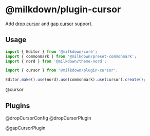 # @milkdown/plugin-cursor

Add [drop cursor](https://github.com/ProseMirror/prosemirror-dropcursor) and
[gap cursor](https://github.com/ProseMirror/prosemirror-gapcursor) support.

## Usage

```typescript
import { Editor } from '@milkdown/core';
import { commonmark } from '@milkdown/preset-commonmark';
import { nord } from '@milkdown/theme-nord';

import { cursor } from '@milkdown/plugin-cursor';

Editor.make().use(nord).use(commonmark).use(cursor).create();
```

@cursor

## Plugins

@dropCursorConfig
@dropCursorPlugin

@gapCursorPlugin
